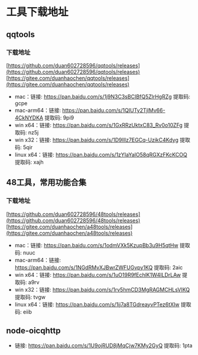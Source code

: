 # 工具下载地址

## qqtools

### 下载地址
[https://github.com/duan602728596/qqtools/releases](https://github.com/duan602728596/qqtools/releases)   
[https://gitee.com/duanhaochen/qqtools/releases](https://gitee.com/duanhaochen/qqtools/releases)
* mac：链接: https://pan.baidu.com/s/1j9N3C3sBCIBfQ5ZlrHgRZg 提取码: gcpe
* mac-arm64：链接: https://pan.baidu.com/s/1QIUTy2TjlMv66-4CkNYDKA 提取码: 9pi9
* win x64：链接: https://pan.baidu.com/s/1GxRRzUktxC83_Rv0o10ZFg 提取码: nz5j
* win x32：链接: https://pan.baidu.com/s/1D9llIz7EGCq-UzikC4Kdyg 提取码: 5qir
* linux x64：链接: https://pan.baidu.com/s/1zYIaYaIO58qRGXzFKcKCOQ 提取码: xajh

## 48工具，常用功能合集

### 下载地址
[https://github.com/duan602728596/48tools/releases](https://github.com/duan602728596/48tools/releases)   
[https://gitee.com/duanhaochen/a48tools/releases](https://gitee.com/duanhaochen/a48tools/releases)
* mac：链接: https://pan.baidu.com/s/1odmVXk5KzupBb3u9H5qtHw 提取码: nuuc
* mac-arm64：链接: https://pan.baidu.com/s/1NGdRMvXJBwrZWFUGvpy1KQ 提取码: 2aic
* win x64：链接: https://pan.baidu.com/s/1uO19R9fEchlK1W4ILDrLAw 提取码: a9rv
* win x32：链接: https://pan.baidu.com/s/1rv5hmCD3MgRAGMCHLsVIKQ 提取码: tvgw
* linux x64：链接: https://pan.baidu.com/s/1ij7a8TGdreayvPTez6tXIw 提取码: eiib

## node-oicqhttp

* 链接: https://pan.baidu.com/s/1U9ojRUD8jMqCjw7KMy2GyQ 提取码: 1pta
